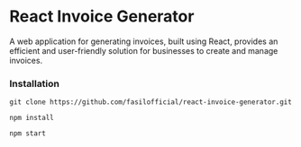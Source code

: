 # React Invoice Generator

A web application for generating invoices, built using React, provides an efficient and user-friendly solution for businesses to create and manage invoices.

### Installation

```
git clone https://github.com/fasilofficial/react-invoice-generator.git

npm install

npm start
```
